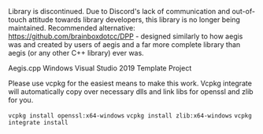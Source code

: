 Library is discontinued. Due to Discord's lack of communication and out-of-touch attitude towards library developers, this library is no longer being maintained. Recommended alternative: https://github.com/brainboxdotcc/DPP - designed similarly to how aegis was and created by users of aegis and a far more complete library than aegis (or any other C++ library) ever was.



Aegis.cpp Windows Visual Studio 2019 Template Project

Please use vcpkg for the easiest means to make this work. Vcpkg integrate will automatically copy over necessary
dlls and link libs for openssl and zlib for you.

`vcpkg install openssl:x64-windows`
`vcpkg install zlib:x64-windows`
`vcpkg integrate install`
